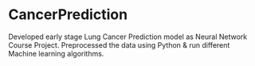 # CancerPrediction
Developed early stage Lung Cancer Prediction model as Neural Network Course Project. Preprocessed the data using Python \& run different Machine learning algorithms.
